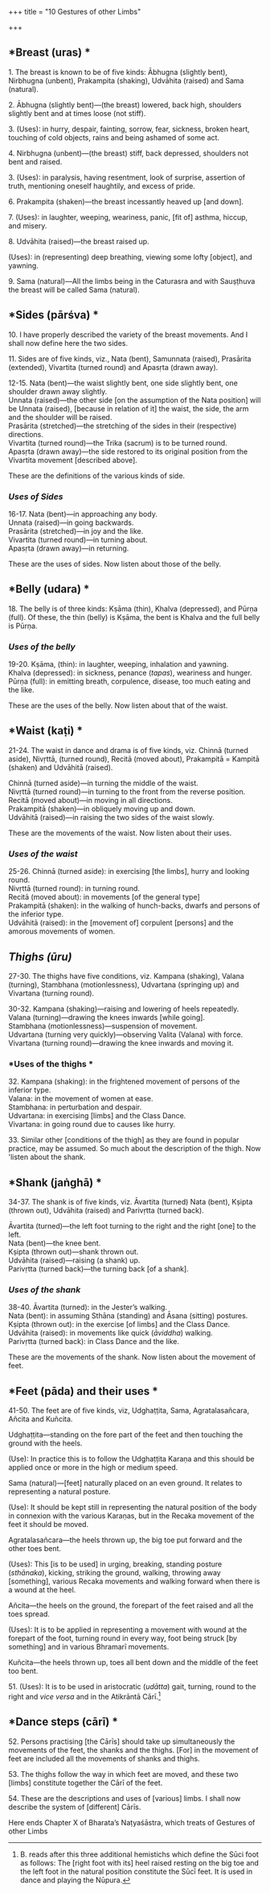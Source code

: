 +++
title = "10 Gestures of other Limbs"

+++
## *Breast (uras) *

1\. The breast is known to be of five kinds: Ābhugna (slightly bent), Nirbhugna (unbent), Prakampita (shaking), Udvāhita (raised) and Sama (natural).

2\. Ābhugna (slightly bent)—(the breast) lowered, back high, shoulders slightly bent and at times loose (not stiff).

3\. (Uses): in hurry, despair, fainting, sorrow, fear, sickness, broken heart, touching of cold objects, rains and being ashamed of some act.

4\. Nirbhugna (unbent)—(the breast) stiff, back depressed, shoulders not bent and raised.

3\. (Uses): in paralysis, having resentment, look of surprise, assertion of truth, mentioning oneself haughtily, and excess of pride.

6\. Prakampita (shaken)—the breast incessantly heaved up [and down].

7\. (Uses): in laughter, weeping, weariness, panic, [fit of] asthma, hiccup, and misery.

8\. Udvāhita (raised)—the breast raised up.

(Uses): in (representing) deep breathing, viewing some lofty [object], and yawning.

9\. Sama (natural)—All the limbs being in the Caturasra and with Sauṣṭhuva the breast will be called Sama (natural).

## *Sides (pārśva) *

10\. I have properly described the variety of the breast movements. And I shall now define here the two sides.

11\. Sides are of five kinds, viz., Nata (bent), Samunnata (raised), Prasārita (extended), Vivartita (turned round) and Apasṛta (drawn away).

12-15. Nata (bent)—the waist slightly bent, one side slightly bent, one shoulder drawn away slightly.  
Unnata (raised)—the other side [on the assumption of the Nata position] will be Unnata (raised), [because in relation of it] the waist, the side, the arm and the shoulder will be raised.  
Prasārita (stretched)—the stretching of the sides in their (respective) directions.  
Vivartita (turned round)—the Trika (sacrum) is to be turned round.  
Apasṛta (drawn away)—the side restored to its original position from the Vivartita movement [described above].

These are the definitions of the various kinds of side.

### *Uses of Sides*

16-17. Nata (bent)—in approaching any body.  
Unnata (raised)—in going backwards.  
Prasārita (stretched)—in joy and the like.  
Vivartita (turned round)—in turning about.  
Apasṛta (drawn away)—in returning.

These are the uses of sides. Now listen about those of the belly.

## *Belly (udara) *

18\. The belly is of three kinds: Kṣāma (thin), Khalva (depressed), and Pūrṇa (full). Of these, the thin (belly) is Kṣāma, the bent is Khalva and the full belly is Pūrṇa.

### *Uses of the belly*

19-20. Kṣāma, (thin): in laughter, weeping, inhalation and yawning.  
Khalva (depressed): in sickness, penance (*tapas*), weariness and hunger.  
Pūrṇa (full): in emitting breath, corpulence, disease, too much eating and the like.

These are the uses of the belly. Now listen about that of the waist.

## *Waist (kaṭi) *

21-24. The waist in dance and drama is of five kinds, viz. Chinnā (turned aside), Nivṛttā, (turned round), Recitā (moved about), Prakampitā = Kampitā (shaken) and Udvāhitā (raised).

Chinnā (turned aside)—in turning the middle of the waist.  
Nivṛttā (turned round)—in turning to the front from the reverse position.  
Recitā (moved about)—in moving in all directions.  
Prakampitā (shaken)—in obliquely moving up and down.  
Udvāhitā (raised)—in raising the two sides of the waist slowly.

These are the movements of the waist. Now listen about their uses.

### *Uses of the waist*

25-26. Chinnā (turned aside): in exercising [the limbs], hurry and looking round.  
Nivṛttā (turned round): in turning round.  
Recitā (moved about): in movements [of the general type]  
Prakampitā (shaken): in the walking of hunch-backs, dwarfs and persons of the inferior type.  
Udvāhitā (raised): in the [movement of] corpulent [persons] and the amorous movements of women.

## *Thighs* *(ūru)*

27-30. The thighs have five conditions, viz. Kampana (shaking), Valana (turning), Stambhana (motionlessness), Udvartana (springing up) and Vivartana (turning round).

30-32. Kampana (shaking)—raising and lowering of heels repeatedly.  
Valana (turning)—drawing the knees inwards [while going].  
Stambhana (motionlessness)—suspension of movement.  
Udvartana (turning very quickly)—observing Valita (Valana) with force.  
Vivartana (turning round)—drawing the knee inwards and moving it.

### *Uses of the thighs *

32\. Kampana (shaking): in the frightened movement of persons of the inferior type.  
Valana: in the movement of women at ease.  
Stambhana: in perturbation and despair.  
Udvartana: in exercising [limbs] and the Class Dance.  
Vivartana: in going round due to causes like hurry.

33\. Similar other [conditions of the thigh] as they are found in popular practice, may be assumed. So much about the description of the thigh. Now 'listen about the shank.

## *Shank (jaṅghā) *

34-37. The shank is of five kinds, viz. Āvartita (turned) Nata (bent), Kṣipta (thrown out), Udvāhita (raised) and Parivṛtta (turned back).

Āvartita (turned)—the left foot turning to the right and the right [one] to the left.  
Nata (bent)—the knee bent.  
Kṣipta (thrown out)—shank thrown out.  
Udvāhita (raised)—raising (a shank) up.  
Parivṛtta (turned back)—the turning back [of a shank].

### *Uses of the shank*

38-40. Āvartita (turned): in the Jester’s walking.  
Nata (bent): in assuming Sthāna (standing) and Āsana (sitting) postures.  
Kṣipta (thrown out): in the exercise [of limbs] and the Class Dance.  
Udvāhita (raised): in movements like quick (*āviddha*) walking.  
Parivṛtta (turned back): in Class Dance and the like.

These are the movements of the shank. Now listen about the movement of feet.

## *Feet (pāda) and their uses *

41-50. The feet are of five kinds, viz, Udghaṭṭita, Sama, Agratalasañcara, Añcita and Kuñcita.

Udghaṭṭita—standing on the fore part of the feet and then touching the ground with the heels.

(Use): In practice this is to follow the Udghaṭṭita Karaṇa and this should be applied once or more in the high or medium speed.

Sama (natural)—[feet] naturally placed on an even ground. It relates to representing a natural posture.

(Use): It should be kept still in representing the natural position of the body in connexion with the various Karaṇas, but in the Recaka movement of the feet it should be moved.

Agratalasañcara—the heels thrown up, the big toe put forward and the other toes bent.

(Uses): This [is to be used] in urging, breaking, standing posture (*sthānaka*), kicking, striking the ground, walking, throwing away [something], various Recaka movements and walking forward when there is a wound at the heel.

Añcita—the heels on the ground, the forepart of the feet raised and all the toes spread.

(Uses): It is to be applied in representing a movement with wound at the forepart of the foot, turning round in every way, foot being struck [by something] and in various Bhramarī movements.

Kuñcita—the heels thrown up, toes all bent down and the middle of the feet too bent.

51\. (Uses): It is to be used in aristocratic (*udātta*) gait, turning, round to the right and *vice versa* and in the Atikrāntā Cārī.[^mg1]

## *Dance steps (cārī) *


[^mg1]:  B. reads after this three additional hemistichs which define the Sūci foot as follows: The [right foot with its] heel raised resting on the big toe and the left foot in the natural position constitute the Sūcī feet. It is used in dance and playing the Nūpura.

52\. Persons practising [the Cārīs] should take up simultaneously the movements of the feet, the shanks and the thighs. [For] in the movement of feet are included all the movements of shanks and thighs.

53\. The thighs follow the way in which feet are moved, and these two [limbs] constitute together the Cārī of the feet.

54\. These are the descriptions and uses of [various] limbs. I shall now describe the system of [different] Cārīs.

Here ends Chapter X of Bharata’s Naṭyaśāstra, which treats of Gestures of other Limbs


